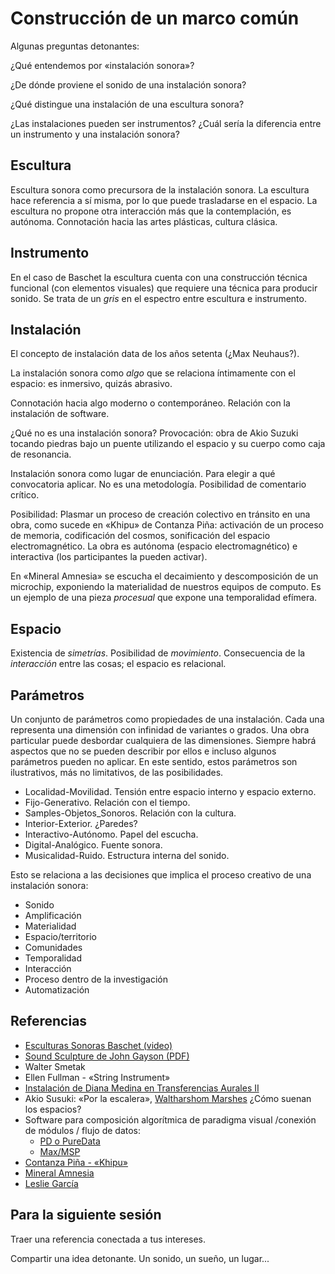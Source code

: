 # Construcción de un marco común

Algunas preguntas detonantes:

¿Qué entendemos por «instalación sonora»?

¿De dónde proviene el sonido de una instalación sonora?

¿Qué distingue una instalación de una escultura sonora?

¿Las instalaciones pueden ser instrumentos? ¿Cuál sería la diferencia entre un instrumento y una instalación sonora?

## Escultura

Escultura sonora como precursora de la instalación sonora.
La escultura hace referencia a sí misma, por lo que puede trasladarse en el espacio.
La escultura no propone otra interacción más que la contemplación, es autónoma.
Connotación hacia las artes plásticas, cultura clásica.

## Instrumento

En el caso de Baschet la escultura cuenta con una construcción técnica funcional (con elementos visuales) que requiere una técnica para producir sonido.
Se trata de un _gris_ en el espectro entre escultura e instrumento.

## Instalación

El concepto de instalación data de los años setenta (¿Max Neuhaus?).

La instalación sonora como _algo_ que se relaciona íntimamente con el espacio: es inmersivo, quizás abrasivo.

Connotación hacia algo moderno o contemporáneo. Relación con la instalación de software.

¿Qué no es una instalación sonora?
Provocación: obra de Akio Suzuki tocando piedras bajo un puente utilizando el espacio y su cuerpo como caja de resonancia.

Instalación sonora como lugar de enunciación. Para elegir a qué convocatoria aplicar.
No es una metodología. Posibilidad de comentario crítico.

Posibilidad: Plasmar un proceso de creación colectivo en tránsito en una obra,
como sucede en «Khipu» de Contanza Piña: activación de un proceso de memoria, codificación del cosmos, sonificación del espacio electromagnético.
La obra es autónoma (espacio electromagnético) e interactiva (los participantes la pueden activar).

En «Mineral Amnesia» se escucha el decaimiento y descomposición de un microchip,
exponiendo la materialidad de nuestros equipos de computo. Es un ejemplo de una pieza _procesual_
que expone una temporalidad efímera.

## Espacio

Existencia de _simetrías_.
Posibilidad de _movimiento_.
Consecuencia de la _interacción_ entre las cosas; el espacio es relacional.

## Parámetros

Un conjunto de parámetros como propiedades de una instalación.
Cada una representa una dimensión con infinidad de variantes o grados.
Una obra particular puede desbordar cualquiera de las dimensiones.
Siempre habrá aspectos que no se pueden describir por ellos
e incluso algunos parámetros pueden no aplicar.
En este sentido, estos parámetros son ilustrativos, más no limitativos, de las posibilidades.

* Localidad-Movilidad. Tensión entre espacio interno y espacio externo.
* Fijo-Generativo. Relación con el tiempo.
* Samples-Objetos_Sonoros. Relación con la cultura.
* Interior-Exterior. ¿Paredes?
* Interactivo-Autónomo. Papel del escucha.
* Digital-Analógico. Fuente sonora.
* Musicalidad-Ruido. Estructura interna del sonido.

Esto se relaciona a las decisiones que implica el proceso creativo de una instalación sonora:

* Sonido
* Amplificación
* Materialidad
* Espacio/territorio
* Comunidades
* Temporalidad
* Interacción
* Proceso dentro de la investigación
* Automatización

## Referencias

* [Esculturas Sonoras Baschet (video)](https://www.youtube.com/watch?v=HdNTsLJZJmU)
* [Sound Sculpture de John Gayson (PDF)](https://monoskop.org/images/2/2c/Grayson_John_ed_Sound_Sculpture.pdf)
* Walter Smetak
* Ellen Fullman - «String Instrument»
* [Instalación de Diana Medina en Transferencias Aurales II](https://dianamedinaprieto.wixsite.com/2204/proyectos)
* Akio Susuki: «Por la escalera», [Waltharshom Marshes](https://www.youtube.com/watch?v=XKK5IEhko3g) ¿Cómo suenan los espacios?
* Software para composición algorítmica de paradigma visual /conexión de módulos / flujo de datos:
  * [PD o PureData](https://puredata.info/)
  * [Max/MSP](https://cycling74.com/shop/max)
* [Contanza Piña - «Khipu»](https://youtu.be/K1_XCmKQvFo?si=wfhUuLqC39N3FmCo)
* [Mineral Amnesia](https://www.youtube.com/watch?v=1pCWNdojoV8)
* [Leslie García](https://lessnullvoid.cc/content/)

## Para la siguiente sesión

Traer una referencia conectada a tus intereses.

Compartir una idea detonante. Un sonido, un sueño, un lugar...
